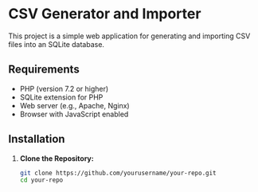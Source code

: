 
# CSV Generator and Importer

This project is a simple web application for generating and importing CSV files into an SQLite database.

## Requirements

- PHP (version 7.2 or higher)
- SQLite extension for PHP
- Web server (e.g., Apache, Nginx)
- Browser with JavaScript enabled

## Installation

1. **Clone the Repository:**
   ```bash
   git clone https://github.com/yourusername/your-repo.git
   cd your-repo
